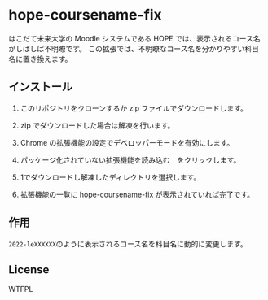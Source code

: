# hope-coursename-fix

はこだて未来大学の Moodle システムである HOPE では、表示されるコース名がしばしば不明瞭です。
この拡張では、不明瞭なコース名を分かりやすい科目名に置き換えます。


## インストール

1. このリポジトリをクローンするか zip ファイルでダウンロードします。

2. zip でダウンロードした場合は解凍を行います。

3. Chrome の拡張機能の設定でデベロッパーモードを有効にします。

4. パッケージ化されていない拡張機能を読み込む　をクリックします。

5. 1でダウンロードし解凍したディレクトリを選択します。

6. 拡張機能の一覧に hope-coursename-fix が表示されていれば完了です。


## 作用

`2022-leXXXXXX`のように表示されるコース名を科目名に動的に変更します。

## License

WTFPL
